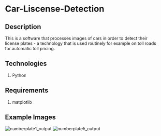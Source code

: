 # Car-Liscense-Detection

## Description
This is a software that processes images of cars in order to detect their license plates - a technology that is used routinely for example on toll roads for automatic toll pricing.

## Technologies
1. Python

## Requirements
1. matplotlib

## Example Images
![numberplate1_output](https://user-images.githubusercontent.com/88303440/197385558-1cc78724-ba9f-4938-b420-12db9d3af870.png)
![numberplate5_output](https://user-images.githubusercontent.com/88303440/197385568-b6492ba1-c3ca-461c-b715-fd33b7e28733.png)
